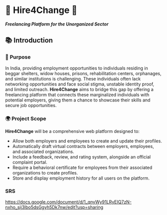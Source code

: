 # 🌟 **Hire4Change** 🌟  
_**Freelancing Platform for the Unorganized Sector**_

## 📚 **Introduction** <a name="introduction"></a>

### 🎯 **Purpose** <a name="purpose"></a>
In India, providing employment opportunities to individuals residing in beggar shelters, widow houses, prisons, rehabilitation centers, orphanages, and similar institutions is challenging. These individuals often lack networking opportunities and face social stigma, unstable identity proof, and limited outreach. **Hire4Change** aims to bridge this gap by offering a freelancing platform that connects these marginalized individuals with potential employers, giving them a chance to showcase their skills and secure job opportunities.

### 🌍 **Project Scope** <a name="project-scope"></a>
**Hire4Change** will be a comprehensive web platform designed to:
- Allow both employers and employees to create and update their profiles.
- Automatically draft virtual contracts between employers, employees, and associated organizations.
- Include a feedback, review, and rating system, alongside an official complaint portal.
- Require a behavioral certificate for employees from their associated organizations to create profiles.
- Store and display employment history for all users on the platform.

### SRS

https://docs.google.com/document/d/1_qnyWy91LRyEIQ7zN-nxho_sij3lbo5dsGgyh5Dk7nw/edit?usp=sharing
